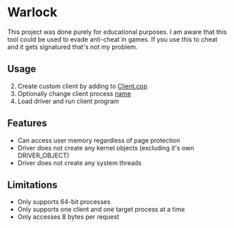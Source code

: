 # Warlock
This project was done purely for educational purposes. I am aware that this tool could be used to evade anti-cheat in games. If you use this to cheat and it gets signatured that's not my problem.



## Usage

2. Create custom client by adding to [Client.cpp](https://github.com/Tserith/Warlock/blob/master/Client/Client.cpp)
2. Optionally change client process [name](https://github.com/Tserith/Warlock/blob/master/Warlock/Common.h#L5)
3. Load driver and run client program



## Features

- Can access user memory regardless of page protection
- Driver does not create any kernel objects (excluding it's own DRIVER_OBJECT)
- Driver does not create any system threads



## Limitations

- Only supports 64-bit processes
- Only supports one client and one target process at a time
- Only accesses 8 bytes per request